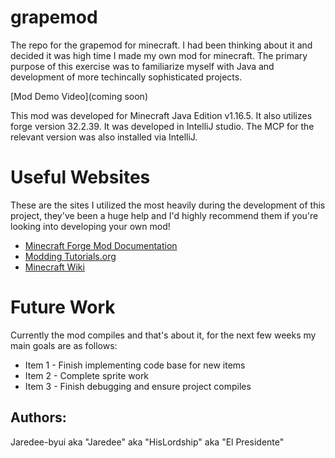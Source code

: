# grapemod
The repo for the grapemod for minecraft. I had been thinking about it and decided it was high time I made my own 
mod for minecraft. The primary purpose of this exercise was to familiarize myself with Java and development of 
more techincally sophisticated projects. 

[Mod Demo Video](coming soon)

This mod was developed for Minecraft Java Edition v1.16.5. It also utilizes forge version 32.2.39. 
It was developed in IntelliJ studio. The MCP for the relevant version was also installed via IntelliJ.

# Useful Websites

These are the sites I utilized the most heavily during the development of this project, they've been a huge help
and I'd highly recommend them if you're looking into developing your own mod!
* [Minecraft Forge Mod Documentation](https://docs.minecraftforge.net/en/1.19.x/)
* [Modding Tutorials.org](https://moddingtutorials.org/o16/)
* [Minecraft Wiki](https://minecraft.fandom.com/wiki/Tutorials/Creating_Forge_mods)

# Future Work

Currently the mod compiles and that's about it, for the next few weeks my main goals are as follows:
* Item 1 - Finish implementing code base for new items
* Item 2 - Complete sprite work
* Item 3 - Finish debugging and ensure project compiles


## Authors:
Jaredee-byui aka "Jaredee" aka "HisLordship" aka "El Presidente"
